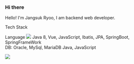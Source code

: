 ### Hi there 

Hello! I'm Jangsuk Ryoo, I am backend web developer.

Tech Stack <br>

Language 
<img src="https://img.shields.io/badge/Vue.js-#4FC08D?style=flat-square&logo=Android&logoColor=white"/>
Java 8, Vue, JavaScript, Ibatis, JPA, SpringBoot, SpringFrameWork <br>
DB: Oracle, MySql, MariaDB Java, JavaScript <br>

<img src="https://img.shields.io/badge/Android-3DDC84?style=flat-square&logo=Android&logoColor=white"/>


